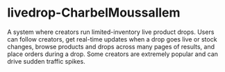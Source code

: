 # livedrop-CharbelMoussallem
A system where creators run limited-inventory live product drops. Users can follow creators, get real-time updates when a drop goes live or stock changes, browse products and drops across many pages of results, and place orders during a drop. Some creators are extremely popular and can drive sudden traffic spikes.
